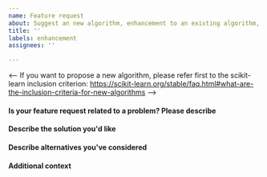 ```yaml
---
name: Feature request
about: Suggest an new algorithm, enhancement to an existing algorithm, etc.
title: ''
labels: enhancement
assignees: ''

---
```


<--
If you want to propose a new algorithm, please refer first to the scikit-learn
inclusion criterion:
https://scikit-learn.org/stable/faq.html#what-are-the-inclusion-criteria-for-new-algorithms
-->

#### Is your feature request related to a problem? Please describe

#### Describe the solution you'd like

#### Describe alternatives you've considered

#### Additional context

